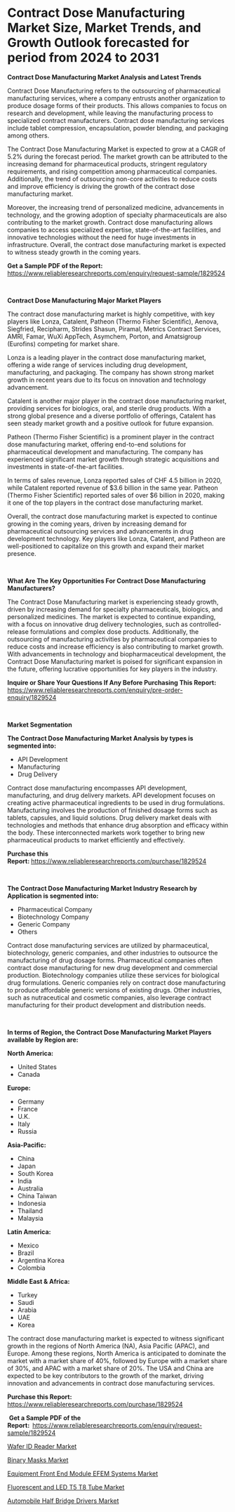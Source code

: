 <p><h1>Contract Dose Manufacturing Market Size, Market Trends, and Growth Outlook forecasted for period from 2024 to 2031</h1></p><p><strong>Contract Dose Manufacturing Market Analysis and Latest Trends</strong></p>
<p><p>Contract Dose Manufacturing refers to the outsourcing of pharmaceutical manufacturing services, where a company entrusts another organization to produce dosage forms of their products. This allows companies to focus on research and development, while leaving the manufacturing process to specialized contract manufacturers. Contract dose manufacturing services include tablet compression, encapsulation, powder blending, and packaging among others.</p><p>The Contract Dose Manufacturing Market is expected to grow at a CAGR of 5.2% during the forecast period. The market growth can be attributed to the increasing demand for pharmaceutical products, stringent regulatory requirements, and rising competition among pharmaceutical companies. Additionally, the trend of outsourcing non-core activities to reduce costs and improve efficiency is driving the growth of the contract dose manufacturing market.</p><p>Moreover, the increasing trend of personalized medicine, advancements in technology, and the growing adoption of specialty pharmaceuticals are also contributing to the market growth. Contract dose manufacturing allows companies to access specialized expertise, state-of-the-art facilities, and innovative technologies without the need for huge investments in infrastructure. Overall, the contract dose manufacturing market is expected to witness steady growth in the coming years.</p></p>
<p><strong>Get a Sample PDF of the Report:&nbsp;</strong> <a href="https://www.reliableresearchreports.com/enquiry/request-sample/1829524">https://www.reliableresearchreports.com/enquiry/request-sample/1829524</a></p>
<p>&nbsp;</p>
<p><strong>Contract Dose Manufacturing Major Market Players</strong></p>
<p><p>The contract dose manufacturing market is highly competitive, with key players like Lonza, Catalent, Patheon (Thermo Fisher Scientific), Aenova, Siegfried, Recipharm, Strides Shasun, Piramal, Metrics Contract Services, AMRI, Famar, WuXi AppTech, Asymchem, Porton, and Amatsigroup (Eurofins) competing for market share.</p><p>Lonza is a leading player in the contract dose manufacturing market, offering a wide range of services including drug development, manufacturing, and packaging. The company has shown strong market growth in recent years due to its focus on innovation and technology advancement.</p><p>Catalent is another major player in the contract dose manufacturing market, providing services for biologics, oral, and sterile drug products. With a strong global presence and a diverse portfolio of offerings, Catalent has seen steady market growth and a positive outlook for future expansion.</p><p>Patheon (Thermo Fisher Scientific) is a prominent player in the contract dose manufacturing market, offering end-to-end solutions for pharmaceutical development and manufacturing. The company has experienced significant market growth through strategic acquisitions and investments in state-of-the-art facilities.</p><p>In terms of sales revenue, Lonza reported sales of CHF 4.5 billion in 2020, while Catalent reported revenue of $3.6 billion in the same year. Patheon (Thermo Fisher Scientific) reported sales of over $6 billion in 2020, making it one of the top players in the contract dose manufacturing market.</p><p>Overall, the contract dose manufacturing market is expected to continue growing in the coming years, driven by increasing demand for pharmaceutical outsourcing services and advancements in drug development technology. Key players like Lonza, Catalent, and Patheon are well-positioned to capitalize on this growth and expand their market presence.</p></p>
<p>&nbsp;</p>
<p><strong>What Are The Key Opportunities For Contract Dose Manufacturing Manufacturers?</strong></p>
<p><p>The Contract Dose Manufacturing market is experiencing steady growth, driven by increasing demand for specialty pharmaceuticals, biologics, and personalized medicines. The market is expected to continue expanding, with a focus on innovative drug delivery technologies, such as controlled-release formulations and complex dose products. Additionally, the outsourcing of manufacturing activities by pharmaceutical companies to reduce costs and increase efficiency is also contributing to market growth. With advancements in technology and biopharmaceutical development, the Contract Dose Manufacturing market is poised for significant expansion in the future, offering lucrative opportunities for key players in the industry.</p></p>
<p><strong>Inquire or Share Your Questions If Any Before Purchasing This Report:</strong> <a href="https://www.reliableresearchreports.com/enquiry/pre-order-enquiry/1829524">https://www.reliableresearchreports.com/enquiry/pre-order-enquiry/1829524</a></p>
<p>&nbsp;</p>
<p><strong>Market Segmentation</strong></p>
<p><strong>The Contract Dose Manufacturing Market Analysis by types is segmented into:</strong></p>
<p><ul><li>API Development</li><li>Manufacturing</li><li>Drug Delivery</li></ul></p>
<p><p>Contract dose manufacturing encompasses API development, manufacturing, and drug delivery markets. API development focuses on creating active pharmaceutical ingredients to be used in drug formulations. Manufacturing involves the production of finished dosage forms such as tablets, capsules, and liquid solutions. Drug delivery market deals with technologies and methods that enhance drug absorption and efficacy within the body. These interconnected markets work together to bring new pharmaceutical products to market efficiently and effectively.</p></p>
<p><strong>Purchase this Report:&nbsp;</strong><a href="https://www.reliableresearchreports.com/purchase/1829524">https://www.reliableresearchreports.com/purchase/1829524</a></p>
<p>&nbsp;</p>
<p><strong>The Contract Dose Manufacturing Market Industry Research by Application is segmented into:</strong></p>
<p><ul><li>Pharmaceutical Company</li><li>Biotechnology Company</li><li>Generic Company</li><li>Others</li></ul></p>
<p><p>Contract dose manufacturing services are utilized by pharmaceutical, biotechnology, generic companies, and other industries to outsource the manufacturing of drug dosage forms. Pharmaceutical companies often contract dose manufacturing for new drug development and commercial production. Biotechnology companies utilize these services for biological drug formulations. Generic companies rely on contract dose manufacturing to produce affordable generic versions of existing drugs. Other industries, such as nutraceutical and cosmetic companies, also leverage contract manufacturing for their product development and distribution needs.</p></p>
<p>&nbsp;</p>
<p><strong>In terms of Region, the Contract Dose Manufacturing Market Players available by Region are:</strong></p>
<p>
    <p> <strong> North America: </strong>
        <ul>
            <li>United States</li>
            <li>Canada</li>
        </ul>
        </p> 
    <p> <strong> Europe: </strong>
        <ul>
            <li>Germany</li>
            <li>France</li>
            <li>U.K.</li>
            <li>Italy</li>
            <li>Russia</li>
        </ul>
        </p> 
    <p> <strong> Asia-Pacific: </strong>
        <ul>
            <li>China</li>
            <li>Japan</li>
            <li>South Korea</li>
            <li>India</li>
            <li>Australia</li>
            <li>China Taiwan</li>
            <li>Indonesia</li>
            <li>Thailand</li>
            <li>Malaysia</li>
        </ul>
        </p> 
    <p> <strong> Latin America: </strong>
        <ul>
            <li>Mexico</li>
            <li>Brazil</li>
            <li>Argentina Korea</li>
            <li>Colombia</li>
        </ul>
        </p> 
    <p> <strong> Middle East & Africa: </strong>
        <ul>
            <li>Turkey</li>
            <li>Saudi</li>
            <li>Arabia</li>
            <li>UAE</li>
            <li>Korea</li>
        </ul>
    </p>
    </p>
<p><p>The contract dose manufacturing market is expected to witness significant growth in the regions of North America (NA), Asia Pacific (APAC), and Europe. Among these regions, North America is anticipated to dominate the market with a market share of 40%, followed by Europe with a market share of 30%, and APAC with a market share of 20%. The USA and China are expected to be key contributors to the growth of the market, driving innovation and advancements in contract dose manufacturing services.</p></p>
<p><strong>Purchase this Report: </strong><a href="https://www.reliableresearchreports.com/purchase/1829524">https://www.reliableresearchreports.com/purchase/1829524</a></p>
<p>&nbsp;<strong>Get a Sample PDF of the Report:&nbsp;&nbsp;</strong><a href="https://www.reliableresearchreports.com/enquiry/request-sample/1829524">https://www.reliableresearchreports.com/enquiry/request-sample/1829524</a></p>
<p><strong></strong></p>
<p><p><a href="https://medium.com/@patrickbrooks1913/wafer-id-reader-market-the-key-to-successful-business-strategy-forecast-till-2031-48e991890038">Wafer ID Reader Market</a></p><p><a href="https://medium.com/@patrickbrooks1913/binary-masks-market-size-reveals-the-best-marketing-channels-in-global-industry-86ed109dceb3">Binary Masks Market</a></p><p><a href="https://medium.com/@patrickbrooks1913/equipment-front-end-module-efem-systems-market-comprehensive-assessment-by-type-application-and-2c581d0c915d">Equipment Front End Module EFEM Systems Market</a></p><p><a href="https://medium.com/@patrickbrooks1913/fluorescent-and-led-t5-t8-tube-market-insight-market-trends-growth-forecasted-from-2024-to-2031-acd8e622166f">Fluorescent and LED T5 T8 Tube Market</a></p><p><a href="https://medium.com/@patrickbrooks1913/automobile-half-bridge-drivers-market-insight-market-trends-growth-forecasted-from-2024-to-2031-7467c8c30396">Automobile Half Bridge Drivers Market</a></p></p>
